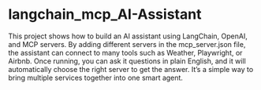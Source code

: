 # langchain_mcp_AI-Assistant

This project shows how to build an AI assistant using LangChain, OpenAI, and MCP servers. By adding different servers in the mcp_server.json file, the assistant can connect to many tools such as  Weather, Playwright, or Airbnb. Once running, you can ask it questions in plain English, and it will automatically choose the right server to get the answer. It’s a simple way to bring multiple services together into one smart agent.
